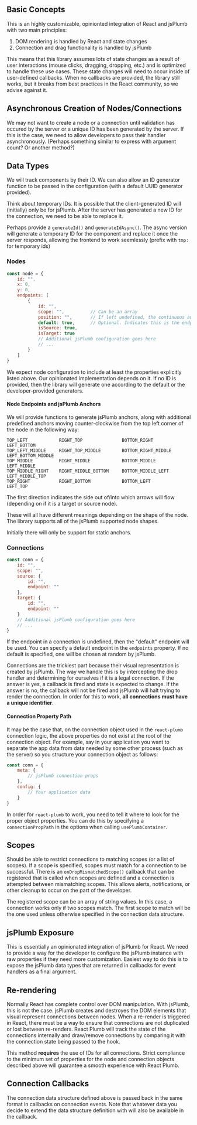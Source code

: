 ## Basic Concepts
This is an highly customizable, opinionted integration of React and jsPlumb with two main principles:

1. DOM rendering is handled by React and state changes
1. Connection and drag functionality is handled by jsPlumb

This means that this library assumes lots of state changes as a result of user interactions (mouse clicks, dragging, dropping, etc.) and is optimized to handle these use cases. These state changes will need to occur inside of user-defined callbacks. When no callbacks are provided, the library still works, but it breaks from best practices in the React community, so we advise against it.

## Asynchronous Creation of Nodes/Connections
We may not want to create a node or a connection until validation has occured by the server or a unique ID has been generated by the server. If this is the case, we need to allow developers to pass their handler asynchronously. (Perhaps something similar to express with argument count? Or another method?)

## Data Types
We will track components by their ID. We can also allow an ID generator function to be passed in the configuration (with a default UUID generator provided).

Think about temporary IDs. It is possible that the client-generated ID will (initially) only be for jsPlumb. After the server has generated a new ID for the connection, we need to be able to replace it.

Perhaps provide a `generateId()` and `generateIdAsync()`. The async version will generate a temporary ID for the component and replace it once the server responds, allowing the frontend to work seemlessly (prefix with `tmp:` for temporary ids)

### Nodes

```js
const node = {
    id: "",
    x: 0,
    y: 0,
    endpoints: [
        {
            id: "",
            scope: "",          // Can be an array
            position: "",       // If left undefined, the continuous anchor will be used
            default: true,      // Optional. Indicates this is the endpoint to use if no other endpoint is specified
            isSource: true,
            isTarget: true
            // Additional jsPlumb configuration goes here
            // ...
        }
    ]
}
```

We expect node configuration to include at least the properties explicitly listed above. Our opinionated implementation depends on it. If no ID is provided, then the library will generate one according to the default or the developer-provided generators.

#### Node Endpoints and jsPlumb Anchors
We will provide functions to generate jsPlumb anchors, along with additional predefined anchors moving counter-clockwise from the top left corner of the node in the following way:

```
TOP_LEFT            RIGHT_TOP               BOTTOM_RIGHT            LEFT_BOTTOM
TOP_LEFT_MIDDLE     RIGHT_TOP_MIDDLE        BOTTOM_RIGHT_MIDDLE     LEFT_BOTTOM_MIDDLE
TOP_MIDDLE          RIGHT_MIDDLE            BOTTOM_MIDDLE           LEFT_MIDDLE
TOP_MIDDLE_RIGHT    RIGHT_MIDDLE_BOTTOM     BOTTOM_MIDDLE_LEFT      LEFT_MIDDLE_TOP
TOP_RIGHT           RIGHT_BOTTOM            BOTTOM_LEFT             LEFT_TOP
```

The first direction indicates the side out of/into which arrows will flow (depending on if it is a target or source node).

These will all have different meanings depending on the shape of the node. The library supports all of the jsPlumb supported node shapes.

Initially there will only be support for static anchors.

### Connections

```js
const conn = {
    id: "",
    scope: "",
    source: {
        id: "",
        endpoint: ""
    },
    target: {
        id: "",
        endpoint: ""
    }
    // Additional jsPlumb configuration goes here
    // ...
}
```

If the endpoint in a connection is undefined, then the "default" endpoint will be used. You can specify a default endpoint in the `endpoints` property. If no default is specified, one will be chosen at random by jsPlumb.

Connections are the trickiest part because their visual representation is created by jsPlumb. The way we handle this is by intercepting the drop handler and determining for ourselves if it is a legal connection. If the answer is yes, a callback is fired and state is expected to change. If the answer is no, the callback will not be fired and jsPlumb will halt trying to render the connection. In order for this to work, **all connections must have a unique identifier**.

#### Connection Property Path
It may be the case that, on the connection object used in the `react-plumb` connection logic, the above properties do not exist at the root of the connection object. For example, say in your application you want to separate the app data from data needed by some other process (such as the server) so you structure your connection object as follows:

```js
const conn = {
    meta: {
        // jsPlumb connection props
    },
    config: {
        // Your application data
    }
}
```

In order for `react-plumb` to work, you need to tell it where to look for the proper object properties. You can do this by specifying a `connectionPropPath` in the options when calling `usePlumbContainer`.

## Scopes
Should be able to restrict connections to matching scopes (or a list of scopes). If a scope is specified, scopes must match for a connection to be successful. There is an `onDropMismatchedScope()` callback that can be registered that is called when scopes are defined and a connection is attempted between mismatching scopes. This allows alerts, notifications, or other cleanup to occur on the part of the developer.

The registered scope can be an array of string values. In this case, a connection works only if two scopes match. The first scope to match will be the one used unless otherwise specified in the connection data structure.

## jsPlumb Exposure
This is essentially an opinionated integration of jsPlumb for React. We need to provide a way for the developer to configure the jsPlumb instance with raw properties if they need more customization. Easiest way to do this is to expose the jsPlumb data types that are returned in callbacks for event handlers as a final argument.

## Re-rendering
Normally React has complete control over DOM manipulation. With jsPlumb, this is not the case. jsPlumb creates and destroyes the DOM elements that visual represent connections between nodes. When a re-render is triggered in React, there must be a way to ensure that connections are not duplicated or lost between re-renders. React Plumb will track the state of the connections internally and draw/remove connections by comparing it with the connection state being passed to the hook.

This method **requires** the use of IDs for all connections. Strict compliance to the minimum set of properties for the node and connection objects described above will guarantee a smooth experience with React Plumb.

## Connection Callbacks
The connection data structure defined above is passed back in the same format in callbacks on connection events. Note that whatever data you decide to extend the data structure definition with will also be available in the callback. 